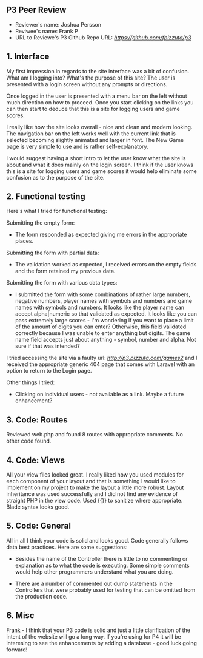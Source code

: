 ## P3 Peer Review

+ Reviewer's name: Joshua Persson
+ Reviwee's name: Frank P
+ URL to Reviewe's P3 Github Repo URL: *<https://github.com/fpizzuta/p3>*


## 1. Interface

My first impression in regards to the site interface was a bit of confusion. What am I logging into? What's the purpose of this site? The user is presented with a login screen without any prompts or directions.

Once logged in the user is presented with a menu bar on the left without much direction on how to proceed. Once you start clicking on the links you can then start to deduce that this is a site for logging users and game scores. 

I really like how the site looks overall - nice and clean and modern looking. The navigation bar on the left works well with the current link that is selected becoming slightly animated and larger in font. The New Game page is very simple to use and is rather self-explanatory.

I would suggest having a short intro to let the user know what the site is about and what it does mainly on the login screen. I think if the user knows this is a site for logging users and game scores it would help eliminate some confusion as to the purpose of the site.


## 2. Functional testing

Here's what I tried for functional testing:

Submitting the empty form:
   - The form responded as expected giving me errors in the appropriate places. 

Submitting the form with partial data:
   - The validation worked as expected, I received errors on the empty fields and the form retained my previous data. 
    
Submitting the form with various data types:
   - I submitted the form with some combinations of rather large numbers, negative numbers, player names with symbols and numbers and game names with symbols and numbers. It looks like the player name can accept alpha|numeric so that validated as expected. It looks like you can pass extremely large scores - I'm wondering if you want to place a limit of the amount of digits you can enter? Otherwise, this field validated correctly because I was unable to enter anything but digits. The game name field accepts just about anything - symbol, number and alpha. Not sure if that was intended?

I tried accessing the site via a faulty url: *<http://p3.pizzuta.com/games2>* and I received the appropriate generic 404 page that comes with Laravel with an option to return to the Login page.

Other things I tried:
  - Clicking on individual users - not available as a link. Maybe a future enhancement?
    

## 3. Code: Routes

Reviewed web.php and found 8 routes with appropriate comments. No other code found.

## 4. Code: Views

All your view files looked great. I really liked how you used modules for each component of your layout and that is something I would like to implement on my project to make the layout a little more robust. Layout inheritance was used successfully and I did not find any evidence of straight PHP in the view code. Used {{}} to sanitize where appropriate. Blade syntax looks good. 

## 5. Code: General

All in all I think your code is solid and looks good. Code generally follows data best practices.  Here are some suggestions:

- Besides the name of the Controller there is little to no commenting or explanation as to what the code is executing. Some simple comments would help other programmers understand what you are doing.

- There are a number of commented out dump statements in the Controllers that were probably used for testing that can be omitted from the production code. 


## 6. Misc

Frank - I think that your P3 code is solid and just a little clarification of the intent of the website will go a long way. If you're using for P4 it will be interesing to see the enhancements by adding a database - good luck going forward! 